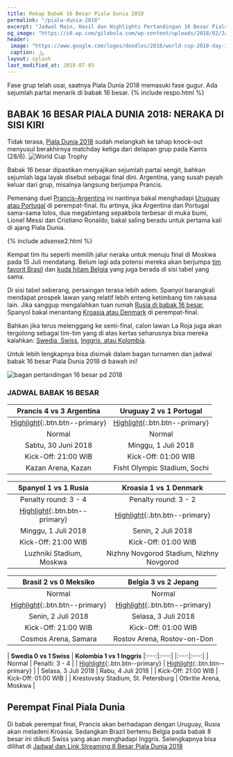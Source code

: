 ```yaml
---
title: Rekap Babak 16 Besar Piala Dunia 2018
permalink: "/piala-dunia-2018"
excerpt: "Jadwal Main, Hasil dan Highlights Pertandingan 16 Besar Piala Dunia 2018"
og_image: "https://i0.wp.com/gilabola.com/wp-content/uploads/2018/02/Jadwal-Piala-Dunia-2018-1068x601.jpg?resize=540,270"
header:
 image: "https://www.google.com/logos/doodles/2018/world-cup-2018-day-16-5769998143324160.2-law.gif"
 caption: ﷼
layout: splash
last_modified_at: 2018-07-03
---
```

Fase grup telah usai, saatnya Piala Dunia 2018 memasuki fase gugur. Ada sejumlah partai menarik di babak 16 besar.
{% include respo.html %}
## BABAK 16 BESAR PIALA DUNIA 2018: NERAKA DI SISI KIRI

Tidak terasa, [Piala Dunia 2018](/piala-dunia-2018-hd) sudah melangkah ke tahap knock-out menyusul berakhirnya matchday ketiga dari delapan grup pada Kamis (28/6).
![World Cup Trophy](https://pbs.twimg.com/media/Dg077u3V4AAhSJm?format=jpg)

Babak 16 besar dipastikan menyajikan sejumlah partai sengit, bahkan sejumlah laga layak disebut sebagai final dini. Argentina, yang susah payah keluar dari grup, misalnya langsung berjumpa Prancis.

Pemenang duel [Prancis-Argentina](/16-besar-prancis-vs-argentina) ini nantinya bakal menghadapi [Uruguay atau Portugal](/16-besar-uruguay-vs-portugal) di perempat-final. Itu artinya, jika Argentina dan Portugal sama-sama lolos, dua megabintang sepakbola terbesar di muka bumi, Lionel Messi dan Cristiano Ronaldo, bakal saling beradu untuk pertama kali di ajang Piala Dunia.

{% include adsense2.html %}

Kempat tim itu seperti memilih jalur neraka untuk menuju final di Moskwa pada 15 Juli mendatang. Belum lagi ada potensi mereka akan berjumpa [tim favorit Brasil](/16-besar-brasil-vs-meksiko) dan [kuda hitam Belgia](/16-besar-belgia-vs-jepang) yang juga berada di sisi tabel yang sama.

Di sisi tabel seberang, persaingan terasa lebih adem. Spanyol barangkali mendapat prospek lawan yang relatif lebih enteng ketimbang tim raksasa lain. Jika sanggup mengalahkan tuan rumah [Rusia di babak 16 besar](/16-besar-spanyol-vs-rusia), Spanyol bakal menantang [Kroasia atau Denmark](/16-besar-kroasia-vs-denmark) di perempat-final.

Bahkan jika terus melenggang ke semi-final, calon lawan La Roja juga akan tergolong sebagai tim-tim yang di atas kertas seharusnya bisa mereka kalahkan: [Swedia, Swiss](/16-besar-swedia-vs-swiss), [Inggris, atau Kolombia](/16-besar-inggris-vs-kolombia).

Untuk lebih lengkapnya bisa disimak dalam bagan turnamen dan jadwal babak 16 besar Piala Dunia 2018 di bawah ini!

![bagan pertandingan 16 besar pd 2018](https://scontent-sit4-1.cdninstagram.com/vp/da1f973d9cfeec0e309f1a745b60c11b/5BCA7CE7/t51.2885-15/e35/35575942_247371939190412_2949756562203213824_n.jpg?_nc_eui2=AeFSIksbqCdYBHAoleNkuAyD7JQo9-Mcf83sDb58rewJ_k68LOSp2vr_2yYDr4Js0UII4IcZ3tXr3Gc6NMRZjjeT)

### JADWAL BABAK 16 BESAR

| **Prancis 4 vs 3 Argentina** | **Uruguay 2 vs 1 Portugal** |
|:---:|:---:|
|[Highlight](/16-besar-prancis-vs-argentina){:.btn.btn--primary} | [Highlight](/16-besar-uruguay-vs-portugal){:.btn.btn--primary} |
| Normal | Normal |
| Sabtu, 30 Juni 2018 | Minggu, 1 Juli 2018 |
| Kick-Off: 21:00 WIB | Kick-Off: 01:00 WIB |
| Kazan Arena, Kazan | Fisht Olympic Stadium, Sochi |

| **Spanyol 1 vs 1 Rusia** | **Kroasia 1 vs 1 Denmark** |
|:---:|:---:|
| Penalty round: 3 - 4 | Penalty round: 3 - 2 |
| [Highlight](/16-besar-spanyol-vs-rusia){:.btn.btn--primary} | [Highlight](/16-besar-kroasia-vs-denmark){:.btn.btn--primary} |
| Minggu, 1 Juli 2018 | Senin, 2 Juli 2018 |
| Kick-Off: 21:00 WIB | Kick-Off: 01:00 WIB |
| Luzhniki Stadium, Moskwa | Nizhny Novgorod Stadium, Nizhny Novgorod |

| **Brasil 2 vs 0 Meksiko** | **Belgia 3 vs 2 Jepang** |
|:---:|:---:|
| Normal | Normal |
| [Highlight](/16-besar-brasil-vs-meksiko){:.btn.btn--primary} | [Highlight](/16-besar-belgia-vs-jepang){:.btn.btn--primary} |
| Senin, 2 Juli 2018 | Selasa, 3 Juli 2018 |
| Kick-Off: 21:00 WIB | Kick-Off: 01:00 WIB |
| Cosmos Arena, Samara | Rostov Arena, Rostov-on-Don |

| **Swedia 0 vs 1 Swiss** | **Kolombia 1 vs 1 Inggris** |:---:|:---:|
|:---:|:---:|
| Normal | Penalti: 3 - 4 |
| [Highlight](/16-besar-swedia-vs-swiss){:.btn.btn--primary} | [Highlight](/16-besar-kolombia-vs-inggris){:.btn.btn--primary} |
| Selasa, 3 Juli 2018 | Rabu, 4 Juli 2018 |
| Kick-Off: 21:00 WIB | Kick-Off: 01:00 WIB |
| Krestovsky Stadium, St. Petersburg | Otkritie Arena, Moskwa |

## Perempat Final Piala Dunia

Di babak perempat final, Prancis akan berhadapan dengan Uruguay, Rusia akan meladeni Kroasia. Sedangkan Brazil bertemu Belgia pada babak 8 besar ini diikuti Swiss yang akan menghadapi Inggris. Selengkapnya bisa dilihat di [Jadwal dan Link Streaming 8 Besar Piala Dunia 2018](/piala-dunia-2018-hd)
